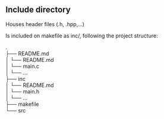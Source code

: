 ## Include directory
Houses header files (.h, .hpp,...)

Is included on makefile as inc/, following the project structure:

.\
├── README.md\
│   └── README.md\
│   └── main.c\
│   └── ...\
├── inc\
│   └── README.md\
│   └── main.h\
│   └── ...\
├── makefile\
└── src